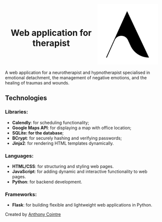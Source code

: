 <div style="display: flex; align-items: center;">
    <div style="flex: 1;">
        <h1 style="text-align: center;">Web application for therapist</h1>
    </div>
    <div>
        <img width="200" height="200" src="./static/images/logo.png" alt="Logo">
    </div>
</div>

A web application for a neurotherapist and hypnotherapist specialised in emotional detachment, the management of negative emotions, and the healing of traumas and wounds.

## Technologies

### Libraries:
- **Calendly**: for scheduling functionality;
- **Google Maps API**: for displaying a map with office location;
- **SQLite: for the database**;
- **BCrypt**: for securely hashing and verifying passwords;
- **Jinja2**: for rendering HTML templates dynamically.

### Languages:
- **HTML/CSS**: for structuring and styling web pages.
- **JavaScript**: for adding dynamic and interactive functionality to web pages.
- **Python**: for backend development.

### Frameworks:
- **Flask**: for building flexible and lightweight web applications in Python.

Created by [Anthony Cointre](https://github.com/AnthonyCointre/)
